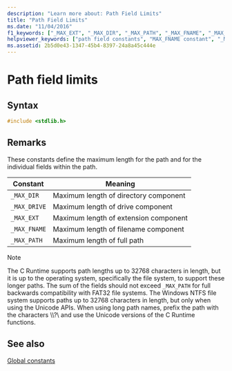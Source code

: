 ```yaml
---
description: "Learn more about: Path Field Limits"
title: "Path Field Limits"
ms.date: "11/04/2016"
f1_keywords: ["_MAX_EXT", "_MAX_DIR", "_MAX_PATH", "_MAX_FNAME", "_MAX_DRIVE"]
helpviewer_keywords: ["path field constants", "MAX_FNAME constant", "_MAX_DIR constant", "_MAX_DRIVE constant", "paths, maximum limit", "_MAX_PATH constant", "MAX_DRIVE constant", "_MAX_FNAME constant", "_MAX_EXT constant", "MAX_DIR constant", "MAX_EXT constant"]
ms.assetid: 2b5d0e43-1347-45b4-8397-24a8a45c444e
---
```

# Path field limits

## Syntax

```cpp
#include <stdlib.h>
```

## Remarks

These constants define the maximum length for the path and for the individual fields within the path.

| Constant | Meaning |
|---|---|
| `_MAX_DIR` | Maximum length of directory component |
| `_MAX_DRIVE` | Maximum length of drive component |
| `_MAX_EXT` | Maximum length of extension component |
| `_MAX_FNAME` | Maximum length of filename component |
| `_MAX_PATH` | Maximum length of full path |

> [!NOTE]
> The C Runtime supports path lengths up to 32768 characters in length, but it is up to the operating system, specifically the file system, to support these longer paths. The sum of the fields should not exceed `_MAX_PATH` for full backwards compatibility with FAT32 file systems. The Windows NTFS file system supports paths up to 32768 characters in length, but only when using the Unicode APIs. When using long path names, prefix the path with the characters \\\\?\ and use the Unicode versions of the C Runtime functions.

## See also

[Global constants](./global-constants.md)
